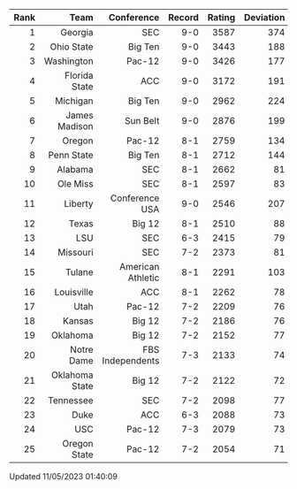 | Rank  | Team                 | Conference           | Record   | Rating | Deviation |
| ---:  | ---:                 | ---:                 | ---:     | ---:   | ---:      |
| 1     | Georgia              | SEC                  | 9-0      | 3587   | 374       |
| 2     | Ohio State           | Big Ten              | 9-0      | 3443   | 188       |
| 3     | Washington           | Pac-12               | 9-0      | 3426   | 177       |
| 4     | Florida State        | ACC                  | 9-0      | 3172   | 191       |
| 5     | Michigan             | Big Ten              | 9-0      | 2962   | 224       |
| 6     | James Madison        | Sun Belt             | 9-0      | 2876   | 199       |
| 7     | Oregon               | Pac-12               | 8-1      | 2759   | 134       |
| 8     | Penn State           | Big Ten              | 8-1      | 2712   | 144       |
| 9     | Alabama              | SEC                  | 8-1      | 2662   | 81        |
| 10    | Ole Miss             | SEC                  | 8-1      | 2597   | 83        |
| 11    | Liberty              | Conference USA       | 9-0      | 2546   | 207       |
| 12    | Texas                | Big 12               | 8-1      | 2510   | 88        |
| 13    | LSU                  | SEC                  | 6-3      | 2415   | 79        |
| 14    | Missouri             | SEC                  | 7-2      | 2373   | 81        |
| 15    | Tulane               | American Athletic    | 8-1      | 2291   | 103       |
| 16    | Louisville           | ACC                  | 8-1      | 2262   | 78        |
| 17    | Utah                 | Pac-12               | 7-2      | 2209   | 76        |
| 18    | Kansas               | Big 12               | 7-2      | 2186   | 76        |
| 19    | Oklahoma             | Big 12               | 7-2      | 2152   | 77        |
| 20    | Notre Dame           | FBS Independents     | 7-3      | 2133   | 74        |
| 21    | Oklahoma State       | Big 12               | 7-2      | 2122   | 72        |
| 22    | Tennessee            | SEC                  | 7-2      | 2098   | 77        |
| 23    | Duke                 | ACC                  | 6-3      | 2088   | 73        |
| 24    | USC                  | Pac-12               | 7-3      | 2079   | 73        |
| 25    | Oregon State         | Pac-12               | 7-2      | 2054   | 71        |

Updated 11/05/2023 01:40:09
